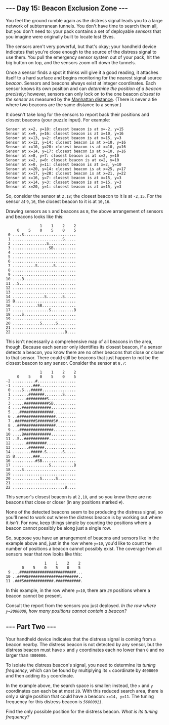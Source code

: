 ## --- Day 15: Beacon Exclusion Zone ---

You feel the ground rumble again as the distress signal leads you to a
large network of subterranean tunnels. You don't have time to search
them all, but you don't need to: your pack contains a set of deployable
*sensors* that you imagine were originally built to locate lost Elves.

The sensors aren't very powerful, but that's okay; your handheld device
indicates that you're close enough to the source of the distress signal
to use them. You pull the emergency sensor system out of your pack, hit
the big button on top, and the sensors zoom off down the tunnels.

Once a sensor finds a spot it thinks will give it a good reading, it
attaches itself to a hard surface and begins monitoring for the nearest
signal source *beacon*. Sensors and beacons always exist at integer
coordinates. Each sensor knows its own position and can *determine the
position of a beacon precisely*; however, sensors can only lock on to
the one beacon *closest to the sensor* as measured by the
<a href="https://en.wikipedia.org/wiki/Taxicab_geometry"
target="_blank">Manhattan distance</a>. (There is never a tie where two
beacons are the same distance to a sensor.)

It doesn't take long for the sensors to report back their positions and
closest beacons (your puzzle input). For example:

    Sensor at x=2, y=18: closest beacon is at x=-2, y=15
    Sensor at x=9, y=16: closest beacon is at x=10, y=16
    Sensor at x=13, y=2: closest beacon is at x=15, y=3
    Sensor at x=12, y=14: closest beacon is at x=10, y=16
    Sensor at x=10, y=20: closest beacon is at x=10, y=16
    Sensor at x=14, y=17: closest beacon is at x=10, y=16
    Sensor at x=8, y=7: closest beacon is at x=2, y=10
    Sensor at x=2, y=0: closest beacon is at x=2, y=10
    Sensor at x=0, y=11: closest beacon is at x=2, y=10
    Sensor at x=20, y=14: closest beacon is at x=25, y=17
    Sensor at x=17, y=20: closest beacon is at x=21, y=22
    Sensor at x=16, y=7: closest beacon is at x=15, y=3
    Sensor at x=14, y=3: closest beacon is at x=15, y=3
    Sensor at x=20, y=1: closest beacon is at x=15, y=3

So, consider the sensor at `2,18`; the closest beacon to it is at
`-2,15`. For the sensor at `9,16`, the closest beacon to it is at
`10,16`.

Drawing sensors as `S` and beacons as `B`, the above arrangement of
sensors and beacons looks like this:

                   1    1    2    2
         0    5    0    5    0    5
     0 ....S.......................
     1 ......................S.....
     2 ...............S............
     3 ................SB..........
     4 ............................
     5 ............................
     6 ............................
     7 ..........S.......S.........
     8 ............................
     9 ............................
    10 ....B.......................
    11 ..S.........................
    12 ............................
    13 ............................
    14 ..............S.......S.....
    15 B...........................
    16 ...........SB...............
    17 ................S..........B
    18 ....S.......................
    19 ............................
    20 ............S......S........
    21 ............................
    22 .......................B....

This isn't necessarily a comprehensive map of all beacons in the area,
though. Because each sensor only identifies its closest beacon, if a
sensor detects a beacon, you know there are no other beacons that close
or closer to that sensor. There could still be beacons that just happen
to not be the closest beacon to any sensor. Consider the sensor at
`8,7`:

                   1    1    2    2
         0    5    0    5    0    5
    -2 ..........#.................
    -1 .........###................
     0 ....S...#####...............
     1 .......#######........S.....
     2 ......#########S............
     3 .....###########SB..........
     4 ....#############...........
     5 ...###############..........
     6 ..#################.........
     7 .#########S#######S#........
     8 ..#################.........
     9 ...###############..........
    10 ....B############...........
    11 ..S..###########............
    12 ......#########.............
    13 .......#######..............
    14 ........#####.S.......S.....
    15 B........###................
    16 ..........#SB...............
    17 ................S..........B
    18 ....S.......................
    19 ............................
    20 ............S......S........
    21 ............................
    22 .......................B....

This sensor's closest beacon is at `2,10`, and so you know there are no
beacons that close or closer (in any positions marked `#`).

None of the detected beacons seem to be producing the distress signal,
so you'll need to <span
title="&quot;When you have eliminated all which is impossible, then whatever remains, however improbable, must be where the missing beacon is.&quot; - Sherlock Holmes">work
out</span> where the distress beacon is by working out where it *isn't*.
For now, keep things simple by counting the positions where a beacon
cannot possibly be along just a single row.

So, suppose you have an arrangement of beacons and sensors like in the
example above and, just in the row where `y=10`, you'd like to count the
number of positions a beacon cannot possibly exist. The coverage from
all sensors near that row looks like this:

                     1    1    2    2
           0    5    0    5    0    5
     9 ...#########################...
    10 ..####B######################..
    11 .###S#############.###########.

In this example, in the row where `y=10`, there are *`26`* positions
where a beacon cannot be present.

Consult the report from the sensors you just deployed. *In the row where
`y=2000000`, how many positions cannot contain a beacon?*

## --- Part Two ---

Your handheld device indicates that the distress signal is coming from a
beacon nearby. The distress beacon is not detected by any sensor, but
the distress beacon must have `x` and `y` coordinates each no lower than
`0` and no larger than `4000000`.

To isolate the distress beacon's signal, you need to determine its
*tuning frequency*, which can be found by multiplying its `x` coordinate
by `4000000` and then adding its `y` coordinate.

In the example above, the search space is smaller: instead, the `x` and
`y` coordinates can each be at most `20`. With this reduced search area,
there is only a single position that could have a beacon: `x=14, y=11`.
The tuning frequency for this distress beacon is *`56000011`*.

Find the only possible position for the distress beacon. *What is its
tuning frequency?*
